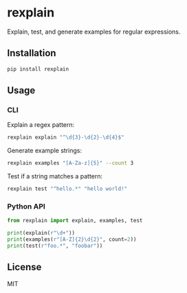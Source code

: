 # rexplain

Explain, test, and generate examples for regular expressions.

## Installation

```bash
pip install rexplain
```

## Usage

### CLI

Explain a regex pattern:

```bash
rexplain explain "^\d{3}-\d{2}-\d{4}$"
```

Generate example strings:

```bash
rexplain examples "[A-Za-z]{5}" --count 3
```

Test if a string matches a pattern:

```bash
rexplain test "^hello.*" "hello world!"
```

### Python API

```python
from rexplain import explain, examples, test

print(explain(r"\d+"))
print(examples(r"[A-Z]{2}\d{2}", count=2))
print(test(r"foo.*", "foobar"))
```

## License

MIT

